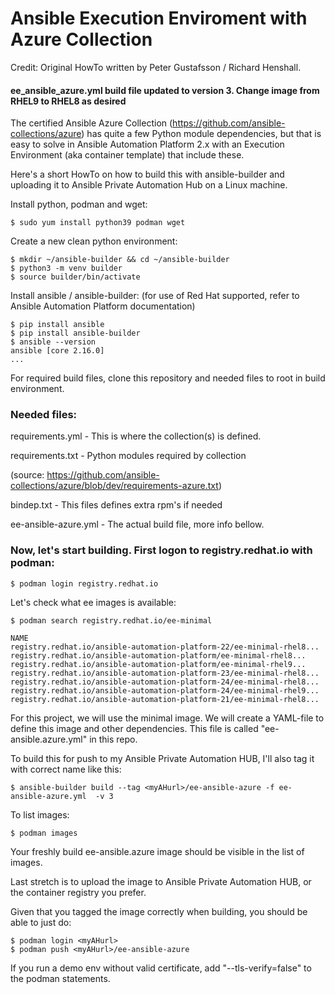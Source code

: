 # Ansible Execution Enviroment with Azure Collection

Credit: Original HowTo written by Peter Gustafsson / Richard Henshall.

#### ee_ansible_azure.yml build file updated to version 3. Change image from RHEL9 to RHEL8 as desired

The certified Ansible Azure Collection (https://github.com/ansible-collections/azure) has quite a few Python module dependencies, but that is easy to solve in Ansible Automation Platform 2.x with an Execution Environment (aka container template) that include these.

Here's a short HowTo on how to build this with ansible-builder and uploading it to Ansible Private Automation Hub on a Linux machine.

Install python, podman and wget:
```
$ sudo yum install python39 podman wget
```
Create a new clean python environment:
```
$ mkdir ~/ansible-builder && cd ~/ansible-builder
$ python3 -m venv builder
$ source builder/bin/activate
```
Install ansible / ansible-builder: (for use of Red Hat supported, refer to Ansible Automation Platform documentation)
```
$ pip install ansible
$ pip install ansible-builder
$ ansible --version
ansible [core 2.16.0]
...
```
For required build files, clone this repository and needed files to root in build environment.

### Needed files:

requirements.yml - This is where the collection(s) is defined.

requirements.txt - Python modules required by collection

(source: https://github.com/ansible-collections/azure/blob/dev/requirements-azure.txt)

bindep.txt - This files defines extra rpm's if needed

ee-ansible-azure.yml - The actual build file, more info bellow.

### Now, let's start building. First logon to registry.redhat.io with podman:
```
$ podman login registry.redhat.io
```
Let's check what ee images is available:
```
$ podman search registry.redhat.io/ee-minimal
```
```
NAME                                                               
registry.redhat.io/ansible-automation-platform-22/ee-minimal-rhel8...
registry.redhat.io/ansible-automation-platform/ee-minimal-rhel8...
registry.redhat.io/ansible-automation-platform/ee-minimal-rhel9...
registry.redhat.io/ansible-automation-platform-23/ee-minimal-rhel8...
registry.redhat.io/ansible-automation-platform-24/ee-minimal-rhel8...
registry.redhat.io/ansible-automation-platform-24/ee-minimal-rhel9...
registry.redhat.io/ansible-automation-platform-21/ee-minimal-rhel8...

```

For this project, we will use the minimal image. We will create a YAML-file to define this image and other dependencies. This file is called "ee-ansible.azure.yml" in this repo.

To build this for push to my Ansible Private Automation HUB, I'll also tag it with correct name like this:
```
$ ansible-builder build --tag <myAHurl>/ee-ansible-azure -f ee-ansible-azure.yml  -v 3
```
To list images:
```
$ podman images
```
Your freshly build ee-ansible.azure image should be visible in the list of images.

Last stretch is to upload the image to Ansible Private Automation HUB, or the container registry you prefer.

Given that you tagged the image correctly when building, you should be able to just do:
```
$ podman login <myAHurl>
$ podman push <myAHurl>/ee-ansible-azure
```
If you run a demo env without valid certificate, add "--tls-verify=false" to the podman statements.



